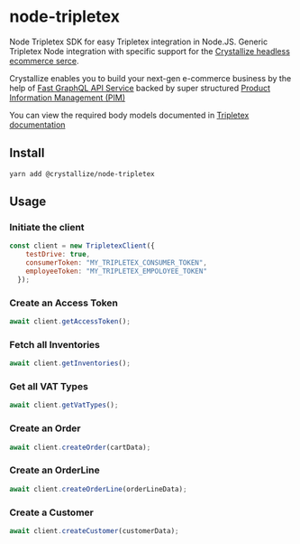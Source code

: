 # node-tripletex

Node Tripletex SDK for easy Tripletex integration in Node.JS. Generic Tripletex Node integration with specific support for the [Crystallize headless ecommerce serce](https://crystallize.com/).

Crystallize enables you to build your next-gen e-commerce business by the help of [Fast GraphQL API Service](https://crystallize.com/product/graphql-commerce-api) backed by super structured [Product Information Management (PIM)](https://crystallize.com/product/product-information-management)

You can view the required body models documented in [Tripletex documentation](https://tripletex.no/v2-docs/#/)

## Install

```
yarn add @crystallize/node-tripletex
```

## Usage

### Initiate the client<br/>

```js
const client = new TripletexClient({
    testDrive: true,
    consumerToken: "MY_TRIPLETEX_CONSUMER_TOKEN",
    employeeToken: "MY_TRIPLETEX_EMPOLOYEE_TOKEN"
  });
```

### Create an Access Token<br/>

```js
await client.getAccessToken();
```

### Fetch all Inventories<br/>

```js
await client.getInventories();
```

### Get all VAT Types<br/>

```js
await client.getVatTypes();
```

### Create an Order<br/>

```js
await client.createOrder(cartData);
```

### Create an OrderLine<br/>

```js
await client.createOrderLine(orderLineData);
```

### Create a Customer<br/>

```js
await client.createCustomer(customerData);
```
